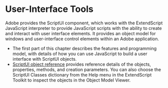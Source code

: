 # User-Interface Tools

Adobe provides the ScriptUI component, which works with the ExtendScript JavaScript interpreter to provide JavaScript scripts with the ability to create and interact with user interface elements. It provides an object model for windows and user-interface control elements within an Adobe application.

- The first part of this chapter describes the features and programming model, with details of how you can use JavaScript to build a user interface with ScriptUI objects.
- [ScriptUI object reference](scriptui-object-reference.md) provides reference details of the objects, properties, methods, and creation parameters. You can also choose the ScriptUI Classes dictionary from the Help menu in the ExtendScript Toolkit to inspect the objects in the Object Model Viewer.
